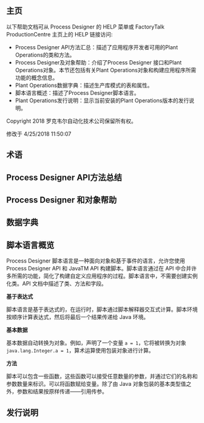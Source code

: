 ## 主页

以下帮助文档可从 Process Designer 的 HELP 菜单或 FactoryTalk ProductionCentre 主页上的 HELP 链接访问:

- Process Designer API方法汇总：描述了应用程序开发者可用的Plant Operations的类和方法。
- Process Designer及对象帮助：介绍了Process Designer 接口和Plant Operations对象。本节还包括有关Plant Operations对象和构建应用程序所需功能的概念信息。
- Plant Operations数据字典：描述生产库模式的表和属性。
- 脚本语言概述：描述了Process Designer脚本语言。
- Plant Operations发行说明：显示当前安装的Plant Operations版本的发行说明。

Copyright 2018 罗克韦尔自动化技术公司保留所有权。

修改于 4/25/2018 11:50:07

## 术语

## Process Designer API方法总结

## Process Designer 和对象帮助

## 数据字典

## 脚本语言概览

Process Designer 脚本语言是一种面向对象和基于事件的语言，允许您使用 Process Designer API 和 JavaTM API 构建脚本。脚本语言通过在 API 中合并许多所需的功能，简化了构建自定义应用程序的过程。脚本语言中，不需要创建实例化类。API 文档中描述了类、方法和字段。

**基于表达式**

脚本语言是基于表达式的，在运行时，脚本通过脚本解释器交互式计算。脚本环境按顺序计算表达式，然后将最后一个结果传递给 Java 环境。

**基本数据**

基本数据自动转换为对象。例如，声明了一个变量 `a = 1`，它将被转换为对象 `java.lang.Integer.a = 1`，算术运算使用包装对象进行计算。

**方法**

脚本可以包含一些函数，这些函数可以接受任意数量的参数，并通过它们的名称和参数数量来标识。可以将函数赋给变量。除了由 Java 对象包装的基本类型值之外，参数和结果按原样传递——引用传参。

## 发行说明